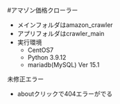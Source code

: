 #アマゾン価格クローラー
- メインフォルダはamazon_crawler
- アプリフォルダはcrawler_main
- 実行環境
  - CentOS7
  - Python 3.9.12
  - mariadb(MySQL)  Ver 15.1

未修正エラー
- aboutクリックで404エラーがでる
